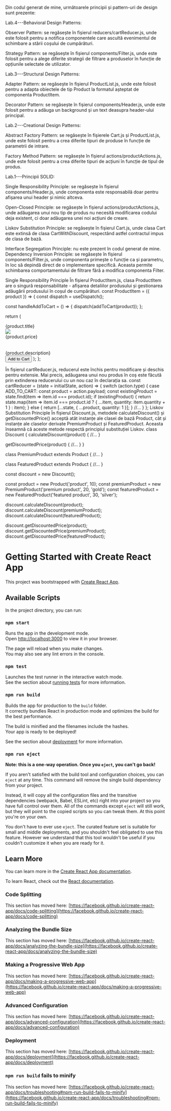Din codul generat de mine, următoarele principii și pattern-uri de design sunt prezente:

Lab.4---Behavioral Design Patterns:

Observer Pattern: se regăsește în fișierul reducers/cartReducer.js, unde este folosit pentru a notifica componentele care ascultă evenimentul de schimbare a stării coșului de cumpărături.

Strategy Pattern: se regăsește în fișierul components/Filter.js, unde este folosit pentru a alege diferite strategii de filtrare a produselor în funcție de opțiunile selectate de utilizator.

Lab.3---Structural Design Patterns:

Adapter Pattern: se regăsește în fișierul ProductList.js, unde este folosit pentru a adapta obiectele de tip Product la formatul așteptat de componenta ProductItem.

Decorator Pattern: se regăsește în fișierul components/Header.js, unde este folosit pentru a adăuga un background și un text deasupra header-ului principal.

Lab.2---Creational Design Patterns:

Abstract Factory Pattern: se regăsește în fișierele Cart.js și ProductList.js, unde este folosit pentru a crea diferite tipuri de produse în funcție de parametrii de intrare.

Factory Method Pattern: se regăsește în fișierul actions/productActions.js, unde este folosit pentru a crea diferite tipuri de acțiuni în funcție de tipul de produs.

Lab.1---Principii SOLID:

Single Responsibility Principle: se regăsește în fișierul components/Header.js, unde componenta este responsabilă doar pentru afișarea unui header și nimic altceva.

Open-Closed Principle: se regăsește în fișierul actions/productActions.js, unde adăugarea unui nou tip de produs nu necesită modificarea codului deja existent, ci doar adăugarea unei noi acțiuni de creare.

Liskov Substitution Principle: se regăsește în fișierul Cart.js, unde clasa Cart este extinsă de clasa CartWithDiscount, respectând astfel contractul impus de clasa de bază.

Interface Segregation Principle: nu este prezent în codul generat de mine.
Dependency Inversion Principle: se regăsește în fișierul components/Filter.js, unde componenta primește o funcție ca și parametru, în loc să depindă direct de o implementare specifică. Aceasta permite schimbarea comportamentului de filtrare fără a modifica componenta Filter.




Single Responsibility Principle
În fișierul ProductItem.js, clasa ProductItem are o singură responsabilitate - afișarea detaliilor produsului și gestionarea adăugării produsului în coșul de cumpărături.
const ProductItem = ({ product }) => {
  const dispatch = useDispatch();

  const handleAddToCart = () => {
    dispatch(addToCart(product));
  };

  return (
    <Card >
      <CardContent>
        <Typography variant="h5" component="h2">
          <div className='name-product'>{product.title}</div>
        </Typography>
        <Typography color="textSecondary">
        </Typography>
        <img className='photo-product' src={product.images}/>
        <div className='price-product'>{product.price}</div>
        <br></br>
        <div className='description'>{product.description}</div>
      </CardContent>
      <CardActions>
        <Button size="small" onClick={handleAddToCart}>Add to Cart</Button>
      </CardActions>
    </Card>
  );
};

În fișierul cartReducer.js, reducerul este închis pentru modificare și deschis pentru extensie. Mai precis, adăugarea unui nou produs în coș este făcută prin extinderea reducerului cu un nou caz în declarația sa.
const cartReducer = (state = initialState, action) => {
  switch (action.type) {
    case ADD_TO_CART:
      const product = action.payload;
      const existingProduct = state.find(item => item.id === product.id);
      if (existingProduct) {
        return state.map(item => item.id === product.id ? { ...item, quantity: item.quantity + 1 } : item);
      } else {
        return [...state, { ...product, quantity: 1 }];
      }
    //...
  }
};
Liskov Substitution Principle
În fișierul Discount.js, metodele calculateDiscount() și getDiscountedPrice() acceptă atât instanțe ale clasei de bază Product, cât și instanțe ale claselor derivate PremiumProduct și FeaturedProduct. Aceasta înseamnă că aceste metode respectă principiul substituției Liskov.
class Discount {
  calculateDiscount(product) {
    //...
  }

  getDiscountedPrice(product) {
    //...
  }
}

class PremiumProduct extends Product {
  //...
}

class FeaturedProduct extends Product {
  //...
}

const discount = new Discount();

const product = new Product('product', 10);
const premiumProduct = new PremiumProduct('premium product', 20, 'gold');
const featuredProduct = new FeaturedProduct('featured product', 30, 'silver');

discount.calculateDiscount(product);
discount.calculateDiscount(premiumProduct);
discount.calculateDiscount(featuredProduct);

discount.getDiscountedPrice(product);
discount.getDiscountedPrice(premiumProduct);
discount.getDiscountedPrice(featuredProduct);




# Getting Started with Create React App

This project was bootstrapped with [Create React App](https://github.com/facebook/create-react-app).

## Available Scripts

In the project directory, you can run:

### `npm start`

Runs the app in the development mode.\
Open [http://localhost:3000](http://localhost:3000) to view it in your browser.

The page will reload when you make changes.\
You may also see any lint errors in the console.

### `npm test`

Launches the test runner in the interactive watch mode.\
See the section about [running tests](https://facebook.github.io/create-react-app/docs/running-tests) for more information.

### `npm run build`

Builds the app for production to the `build` folder.\
It correctly bundles React in production mode and optimizes the build for the best performance.

The build is minified and the filenames include the hashes.\
Your app is ready to be deployed!

See the section about [deployment](https://facebook.github.io/create-react-app/docs/deployment) for more information.

### `npm run eject`

**Note: this is a one-way operation. Once you `eject`, you can't go back!**

If you aren't satisfied with the build tool and configuration choices, you can `eject` at any time. This command will remove the single build dependency from your project.

Instead, it will copy all the configuration files and the transitive dependencies (webpack, Babel, ESLint, etc) right into your project so you have full control over them. All of the commands except `eject` will still work, but they will point to the copied scripts so you can tweak them. At this point you're on your own.

You don't have to ever use `eject`. The curated feature set is suitable for small and middle deployments, and you shouldn't feel obligated to use this feature. However we understand that this tool wouldn't be useful if you couldn't customize it when you are ready for it.

## Learn More

You can learn more in the [Create React App documentation](https://facebook.github.io/create-react-app/docs/getting-started).

To learn React, check out the [React documentation](https://reactjs.org/).

### Code Splitting

This section has moved here: [https://facebook.github.io/create-react-app/docs/code-splitting](https://facebook.github.io/create-react-app/docs/code-splitting)

### Analyzing the Bundle Size

This section has moved here: [https://facebook.github.io/create-react-app/docs/analyzing-the-bundle-size](https://facebook.github.io/create-react-app/docs/analyzing-the-bundle-size)

### Making a Progressive Web App

This section has moved here: [https://facebook.github.io/create-react-app/docs/making-a-progressive-web-app](https://facebook.github.io/create-react-app/docs/making-a-progressive-web-app)

### Advanced Configuration

This section has moved here: [https://facebook.github.io/create-react-app/docs/advanced-configuration](https://facebook.github.io/create-react-app/docs/advanced-configuration)

### Deployment

This section has moved here: [https://facebook.github.io/create-react-app/docs/deployment](https://facebook.github.io/create-react-app/docs/deployment)

### `npm run build` fails to minify

This section has moved here: [https://facebook.github.io/create-react-app/docs/troubleshooting#npm-run-build-fails-to-minify](https://facebook.github.io/create-react-app/docs/troubleshooting#npm-run-build-fails-to-minify)
